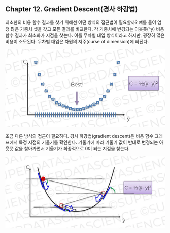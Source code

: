 
## Chapter 12. Gradient Descent(경사 하강법)

최소한의 비용 함수 결과를 찾기 위해선 어떤 방식의 접근법이 필요할까? 얘를 들어 엄청 많은 가중치 셋을 갖고 모든 결과를 비교한다. 각 가중치에 변경되는 아웃풋(^y) 비용 함수 결과가 최소화가 지점을 찾는다. 이를 무차별 대입 방식이라고 하지만, 굉장히 많은 비용이 소모된다. 무차별 대입은 차원의 저주(curse of dimension)에 빠진다. 

<p align="center">
  <kbd>
    <img src="../images/chapter-12-01.png">
  </kbd>
</p>

조금 다른 방식의 접근이 필요하다. 경사 하강법(gradient descent)은 비용 함수 그래프에서 특정 지점의 기울기를 확인한다. 기울기에 따라 기울기 값이 반대로 변경되는 아웃풋 값을 찾아가면서 기울기가 최종적으로 0이 되는 지점을 찾는다.

<p align="center">
  <kbd>
    <img src="../images/chapter-12-02.png">
  </kbd>
</p>